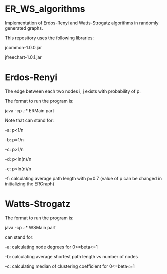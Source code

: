 # ER_WS_algorithms

Implementation of Erdos-Renyi and Watts-Strogatz algorithms in randomly generated graphs.

This repository uses the following libraries:

jcommon-1.0.0.jar

jfreechart-1.0.1.jar

# Erdos-Renyi

The edge between each two nodes i, j exists with probability of p.

The format to run the program is:

java -cp .:\* ERMain part<X>

Note that <X> can stand for:
  
  -a: p<1/n
  
  -b: p=1/n
  
  -c: p>1/n
  
  -d: p<ln(n)/n
  
  -e: p>ln(n)/n
  
  -f: calculating average path length with p=0.7 (value of p can be changed in initializing the ERGraph)
  
# Watts-Strogatz

The format to run the program is:

java -cp .:\* WSMain part<X>
  
<X> can stand for:
  
  -a: calculating node degrees for 0<=beta<=1
  
  -b: calculating average shortest path length vs number of nodes
  
  -c: calculating median of clustering coefficient for 0<=beta<=1
  
 
  
